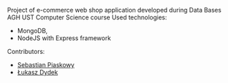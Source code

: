 Project of e-commerce web shop application developed during Data Bases AGH UST Computer Science course
Used technologies: 
- MongoDB, 
- NodeJS with Express framework

Contributors: 
- [Sebastian Piaskowy](https://github.com/piaccho)
- [Łukasz Dydek](https://github.com/ldydek)
